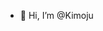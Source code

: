 - 👋 Hi, I’m @Kimoju

<!---
kimoju/kimoju is a ✨ special ✨ repository because its `README.md` (this file) appears on your GitHub profile.
You can click the Preview link to take a look at your changes.
--->
